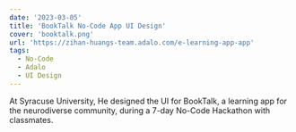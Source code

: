 ```yaml
---
date: '2023-03-05'
title: 'BookTalk No-Code App UI Design'
cover: 'booktalk.png'
url: 'https://zihan-huangs-team.adalo.com/e-learning-app-app'
tags:
  - No-Code
  - Adalo
  - UI Design
---
```


At Syracuse University, He designed the UI for BookTalk, a learning app for the neurodiverse community, during a 7-day No-Code Hackathon with classmates.